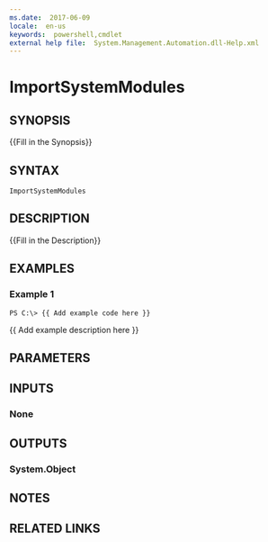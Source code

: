 ```yaml
---
ms.date:  2017-06-09
locale:  en-us
keywords:  powershell,cmdlet
external help file:  System.Management.Automation.dll-Help.xml
---
```


# ImportSystemModules

## SYNOPSIS
{{Fill in the Synopsis}}

## SYNTAX

```
ImportSystemModules
```

## DESCRIPTION
{{Fill in the Description}}

## EXAMPLES

### Example 1
```
PS C:\> {{ Add example code here }}
```

{{ Add example description here }}

## PARAMETERS

## INPUTS

### None


## OUTPUTS

### System.Object

## NOTES

## RELATED LINKS

